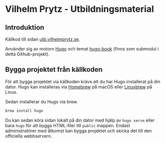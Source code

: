 # Vilhelm Prytz - Utbildningsmaterial

## Introduktion

Källkod till sidan [utb.vilhelmprytz.se](https://utb.vilhelmprytz.se).

Använder sig av motorn [Hugo](https://gohugo.io) och temat [hugo-book](https://github.com/alex-shpak/hugo-book) (finns som submodul i detta Github-projekt).

## Bygga projektet från källkoden

För att bygga projektet via källkoden krävs att du har Hugo installerat på din dator. Hugo kan installeras via [Homebrew](https://brew.sh/index_sv) på macOS eller [Linuxbrew](https://docs.brew.sh/Homebrew-on-Linux) på Linux.

Sedan installerar du Hugo via brew.

```bash
brew install hugo
```

Du kan sedan köra sidan lokalt på din dator med hjälp av `hugo serve` eller bara `hugo` för att bygga HTML-filer till `public` mappen. Endast administratörer med åtkomst kan bygga projektet och skicka det till den officiella webbservern.